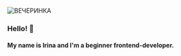 ![ВЕЧЕРИНКА](https://user-images.githubusercontent.com/45296707/125169419-bf02eb80-e1b2-11eb-92cb-65390fb1745b.jpg)

### Hello! 👋 
#### My name is Irina and I'm a beginner frontend-developer. 


<!--
**Ramitsan/Ramitsan** is a ✨ _special_ ✨ repository because its `README.md` (this file) appears on your GitHub profile.
-->
